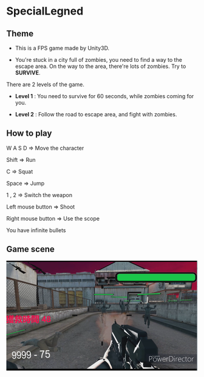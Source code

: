 # SpecialLegned

## Theme

- This is a FPS game made by Unity3D.

- You're stuck in a city full of zombies, you need to find a way to the escape area. On the way to the area, there're lots of zombies. Try to **SURVIVE**.

There are 2 levels of the game.

- **Level 1** : You need to survive for 60 seconds, while zombies coming for you.

- **Level 2** : Follow the road to escape area, and fight with zombies.


## How to play
W A S D => Move the character

Shift => Run

C => Squat

Space => Jump

1 , 2 => Switch the weapon

Left mouse button => Shoot

Right mouse button => Use the scope

You have infinite bullets

## Game scene

 ![image](https://raw.githubusercontent.com/fancyshon/UnityProject_FPSGame/main/RdImg/Scene.png?token=ASCYJZZQIIPLVPRRLMZ2AD3AIEL52)
